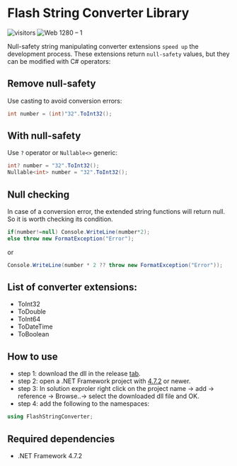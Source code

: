 # Flash String Converter Library

![visitors](https://visitor-badge.glitch.me/badge?page_id=vellt/Flash-String-Converter) 
![Web 1280 – 1]( https://img.shields.io/badge/-open%20source-green)

Null-safety string manipulating converter extensions `speed up` the development process. These extensions return `null-safety` values, but they can be modified with C# operators:

## Remove null-safety
Use casting to avoid conversion errors:
```c#
int number = (int)"32".ToInt32();
```

## With null-safety
Use `?` operator or `Nullable<>` generic:
```c#
int? number = "32".ToInt32();
Nullable<int> number = "32".ToInt32();
```

## Null checking
In case of a conversion error, the extended string functions will return null. So it is worth checking its condition. 
```c#
if(number!=null) Console.WriteLine(number*2);
else throw new FormatException("Error"); 
```
or
```c#
Console.WriteLine(number * 2 ?? throw new FormatException("Error"));
```

## List of converter extensions:
- ToInt32
- ToDouble
- ToInt64
- ToDateTime
- ToBoolean

## How to use
- step 1: download the dll in the release <a target="_blank" href="https://github.com/vellt/Flash-String-Converter/releases/tag/v0.0.1" >tab</a>.
- step 2: open a .NET Framework project with <a target="_blank" href="https://dotnet.microsoft.com/download/dotnet-framework/net472" >4.7.2</a> or newer.
- step 3: In solution exproler right click on the project name -> add -> reference -> Browse..-> select the downloaded dll file and OK.
- step 4: add the following to the namespaces:
```c# 
using FlashStringConverter; 
```

## Required dependencies 
- .NET Framework 4.7.2
